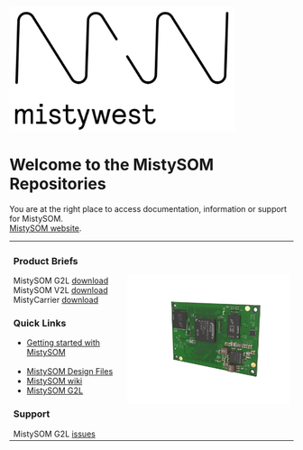 <img src="https://github.com/MistySOM/wiki/raw/master/files/img/2018_MistyWest_LogoCombo_FINAL_RGB.png" alt="MistyWest" width="400"/>

# Welcome to the MistySOM Repositories

You are at the right place to access documentation, information or support for MistySOM.<br/>
<a href="https://mistywest.com/mistysom">MistySOM website</a>.
<table cellspacing="0" cellpadding="0">
<tr>
<td width="40%">

<h3>Product Briefs</h3>

MistySOM G2L <a href="https://www.mistywest.com/wp-content/uploads/2023/02/02-14-2023-MistySOM-G2L-Product-Brief-2.pdf" >download</a><br/>
MistySOM V2L <a href="https://www.mistywest.com/wp-content/uploads/2023/02/02-14-2023-MistySOM-V2L-Product-Brief-2.pdf" >download</a><br/>
MistyCarrier <a href="https://www.mistywest.com/wp-content/uploads/2023/02/02-14-2023-MistyCarrier-Product-Brief.pdf" >download</a><br/>

<h3>Quick Links</h3>

- <a href="https://github.com/MistySOM/wiki/blob/master/GettingStarted.md">Getting started with MistySOM</a><br/><br/>
- <a href="https://github.com/MistySOM/wiki/blob/master/content/DesignFiles.md">MistySOM Design Files</a><br/>
- <a href="https://github.com/MistySOM/wiki/">MistySOM wiki</a><br/>
- <a href="https://github.com/MistySOM/rzg2l">MistySOM G2L</a><br/>

<h3>Support</h3>
MistySOM G2L <a href="https://github.com/MistySOM/rzg2l/issues">issues</a><br/>

</td>
<td width="100%">
<img decoding="async" style="width: 100%;" src="https://github.com/MistySOM/wiki/blob/master/files/img/MistySOM%20Carrier%20board%20v1.172.png">
</td>
</tr>
</table>

